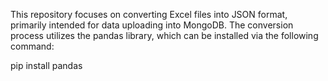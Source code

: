 This repository focuses on converting Excel files into JSON format, primarily intended for data uploading into MongoDB. The conversion process utilizes the pandas library, which can be installed via the following command:

pip install pandas
